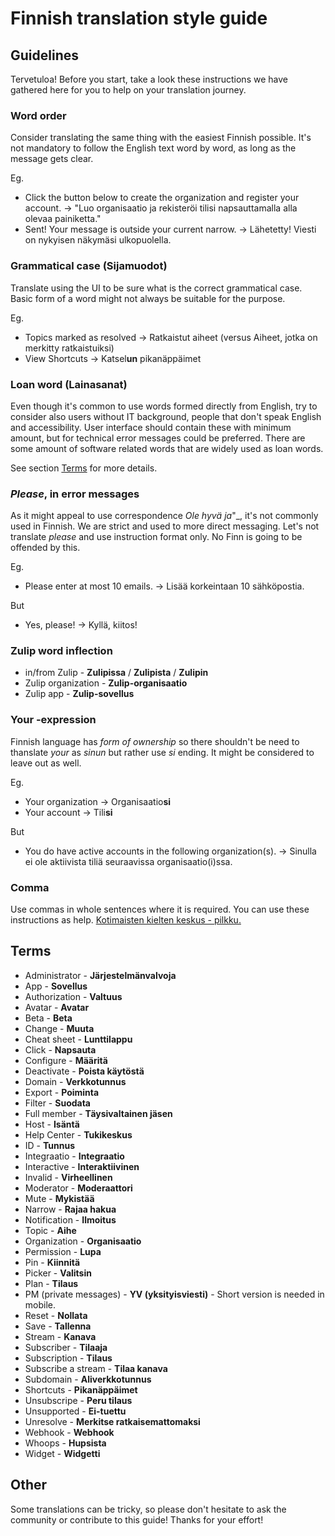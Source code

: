 # Finnish translation style guide

## Guidelines

Tervetuloa!
Before you start, take a look these instructions we have gathered here for you to help on your translation journey.

### Word order

Consider translating the same thing with the easiest Finnish possible.
It's not mandatory to follow the English text word by word, as long as the message gets clear.

Eg.
 - Click the button below to create the organization and register your account. -> "Luo organisaatio ja rekisteröi tilisi napsauttamalla alla olevaa painiketta."
 - Sent! Your message is outside your current narrow. -> Lähetetty! Viesti on nykyisen näkymäsi ulkopuolella.

### Grammatical case (Sijamuodot)

Translate using the UI to be sure what is the correct grammatical case. Basic form of a word might not always be suitable for the purpose.

Eg. 
 - Topics marked as resolved -> Ratkaistut aiheet (versus Aiheet, jotka on merkitty ratkaistuiksi)
 - View Shortcuts -> Katsel**un** pikanäppäimet

### Loan word (Lainasanat)

Even though it's common to use words formed directly from English, try to consider also users without IT background, people that don't speak English and accessibility.
User interface should contain these with minimum amount, but for technical error messages could be preferred.
There are some amount of software related words that are widely used as loan words.

See section [Terms](#terms) for more details.

### **_Please_**, in error messages

As it might appeal to use correspondence _Ole hyvä ja_"_, it's not commonly used in Finnish. We are strict and used to more direct messaging. Let's not translate _please_ and use instruction format only. No Finn is going to be offended by this.

Eg.
 - Please enter at most 10 emails. -> Lisää korkeintaan 10 sähköpostia. 

But
 - Yes, please! -> Kyllä, kiitos!

### Zulip word inflection

 - in/from Zulip - **Zulipissa** / **Zulipista** / **Zulipin** 
 - Zulip organization - **Zulip-organisaatio**
 - Zulip app - **Zulip-sovellus**

### Your -expression

Finnish language has _form of ownership_ so there shouldn't be need to thanslate _your_ as _sinun_ but rather use _si_ ending. It might be considered to leave out as well.

Eg.
 - Your organization -> Organisaatio**si**
 - Your account -> Tili**si**

But
 - You do have active accounts in the following organization(s). -> Sinulla ei ole aktiivista tiliä seuraavissa organisaatio(i)ssa.

### Comma

Use commas in whole sentences where it is required. You can use these instructions as help.
[Kotimaisten kielten keskus - pilkku.](http://www.kielitoimistonohjepankki.fi/haku/pilkku/ohje/86)

## Terms

- Administrator - **Järjestelmänvalvoja**
- App - **Sovellus**
- Authorization - **Valtuus**
- Avatar - **Avatar**
- Beta - **Beta**
- Change - **Muuta** 
- Cheat sheet - **Lunttilappu**
- Click - **Napsauta**
- Configure - **Määritä**
- Deactivate - **Poista käytöstä**
- Domain - **Verkkotunnus**
- Export - **Poiminta**
- Filter - **Suodata**
- Full member - **Täysivaltainen jäsen**
- Host - **Isäntä**
- Help Center - **Tukikeskus**
- ID - **Tunnus**
- Integraatio - **Integraatio**
- Interactive - **Interaktiivinen**
- Invalid - **Virheellinen**
- Moderator - **Moderaattori**
- Mute - **Mykistää**
- Narrow - **Rajaa hakua**
- Notification - **Ilmoitus**
- Topic - **Aihe**
- Organization - **Organisaatio**
- Permission - **Lupa**
- Pin - **Kiinnitä**
- Picker - **Valitsin**
- Plan - **Tilaus**
- PM (private messages) - **YV (yksityisviesti)** - Short version is needed in mobile.
- Reset - **Nollata** 
- Save - **Tallenna**
- Stream - **Kanava**
- Subscriber - **Tilaaja**
- Subscription - **Tilaus**
- Subscribe a stream - **Tilaa kanava**
- Subdomain - **Aliverkkotunnus** 
- Shortcuts - **Pikanäppäimet**
- Unsubscripe - **Peru tilaus**
- Unsupported - **Ei-tuettu**
- Unresolve - **Merkitse ratkaisemattomaksi**
- Webhook - **Webhook**
- Whoops - **Hupsista**
- Widget - **Widgetti**


## Other

Some translations can be tricky, so please don't hesitate to ask the community or contribute to this guide! Thanks for your effort!

